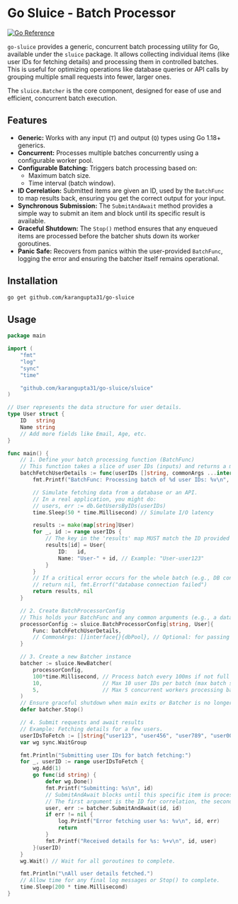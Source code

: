 # Go Sluice - Batch Processor

[![Go Reference](https://pkg.go.dev/badge/github.com/karangupta31/go-sluice.svg)](https://pkg.go.dev/github.com/karangupta31/go-sluice)

`go-sluice` provides a generic, concurrent batch processing utility for Go, available under the `sluice` package. It allows collecting individual items (like user IDs for fetching details) and processing them in controlled batches. This is useful for optimizing operations like database queries or API calls by grouping multiple small requests into fewer, larger ones.

The `sluice.Batcher` is the core component, designed for ease of use and efficient, concurrent batch execution.

## Features

*   **Generic:** Works with any input (`T`) and output (`Q`) types using Go 1.18+ generics.
*   **Concurrent:** Processes multiple batches concurrently using a configurable worker pool.
*   **Configurable Batching:** Triggers batch processing based on:
    *   Maximum batch size.
    *   Time interval (batch window).
*   **ID Correlation:** Submitted items are given an ID, used by the `BatchFunc` to map results back, ensuring you get the correct output for your input.
*   **Synchronous Submission:** The `SubmitAndAwait` method provides a simple way to submit an item and block until its specific result is available.
*   **Graceful Shutdown:** The `Stop()` method ensures that any enqueued items are processed before the batcher shuts down its worker goroutines.
*   **Panic Safe:** Recovers from panics within the user-provided `BatchFunc`, logging the error and ensuring the batcher itself remains operational.

## Installation

```bash
go get github.com/karangupta31/go-sluice
```
## Usage
```go
package main

import (
	"fmt"
	"log"
	"sync"
	"time"

	"github.com/karangupta31/go-sluice/sluice"
)

// User represents the data structure for user details.
type User struct {
	ID   string
	Name string
	// Add more fields like Email, Age, etc.
}

func main() {
	// 1. Define your batch processing function (BatchFunc)
	// This function takes a slice of user IDs (inputs) and returns a map of User objects.
	batchFetchUserDetails := func(userIDs []string, commonArgs ...interface{}) (map[string]User, error) {
		fmt.Printf("BatchFunc: Processing batch of %d user IDs: %v\n", len(userIDs), userIDs)

		// Simulate fetching data from a database or an API.
		// In a real application, you might do:
		// users, err := db.GetUsersByIDs(userIDs)
		time.Sleep(50 * time.Millisecond) // Simulate I/O latency

		results := make(map[string]User)
		for _, id := range userIDs {
			// The key in the 'results' map MUST match the ID provided to SubmitAndAwait.
			results[id] = User{
				ID:   id,
				Name: "User-" + id, // Example: "User-user123"
			}
		}
		// If a critical error occurs for the whole batch (e.g., DB connection lost), return it.
		// return nil, fmt.Errorf("database connection failed")
		return results, nil
	}

	// 2. Create BatchProcessorConfig
	// This holds your BatchFunc and any common arguments (e.g., a database connection pool).
	processorConfig := sluice.BatchProcessorConfig[string, User]{
		Func: batchFetchUserDetails,
		// CommonArgs: []interface{}{dbPool}, // Optional: for passing shared resources
	}

	// 3. Create a new Batcher instance
	batcher := sluice.NewBatcher(
		processorConfig,
		100*time.Millisecond, // Process batch every 100ms if not full (batch window)
		10,                   // Max 10 user IDs per batch (max batch size)
		5,                    // Max 5 concurrent workers processing batches
	)
	// Ensure graceful shutdown when main exits or Batcher is no longer needed.
	defer batcher.Stop()

	// 4. Submit requests and await results
	// Example: Fetching details for a few users.
	userIDsToFetch := []string{"user123", "user456", "user789", "user000"}
	var wg sync.WaitGroup

	fmt.Println("Submitting user IDs for batch fetching:")
	for _, userID := range userIDsToFetch {
		wg.Add(1)
		go func(id string) {
			defer wg.Done()
			fmt.Printf("Submitting: %s\n", id)
			// SubmitAndAwait blocks until this specific item is processed.
			// The first argument is the ID for correlation, the second is the input data.
			user, err := batcher.SubmitAndAwait(id, id)
			if err != nil {
				log.Printf("Error fetching user %s: %v\n", id, err)
				return
			}
			fmt.Printf("Received details for %s: %+v\n", id, user)
		}(userID)
	}
	wg.Wait() // Wait for all goroutines to complete.

	fmt.Println("\nAll user details fetched.")
	// Allow time for any final log messages or Stop() to complete.
	time.Sleep(200 * time.Millisecond)
}
```